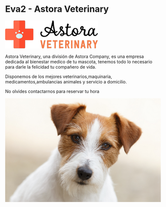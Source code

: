 # Eva2 - Astora Veterinary



![vet](https://github.com/radmis1/Eva2-AVet/blob/master/imgaes/logo.png)



Astora Veterinary, una división de Astora Company, es una empresa dedicada al bienestar medico de tu mascota, tenemos todo lo necesario para darle la felicidad tu compañero de vida.

Disponemos de los mejores veterinarios,maquinaria, medicamentos,ambulancias animales y servicio a domicilio.

No olvides contactarnos para reservar tu hora


![perro](https://github.com/radmis1/Eva2-AVet/blob/master/imgaes/perro.png)
